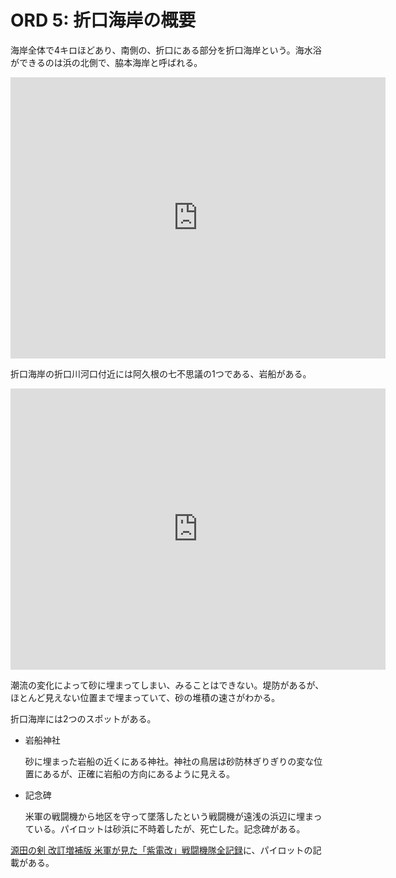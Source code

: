 # ORD 5: 折口海岸の概要

海岸全体で4キロほどあり、南側の、折口にある部分を折口海岸という。海水浴ができるのは浜の北側で、脇本海岸と呼ばれる。

<iframe src="https://www.google.com/maps/embed?pb=!1m17!1m12!1m3!1d20430.498698120406!2d130.20238527716532!3d32.06115413991192!2m3!1f0!2f0!3f0!3m2!1i1024!2i768!4f13.1!3m2!1m1!2zMzLCsDAzJzQ2LjUiTiAxMzDCsDEzJzIyLjQiRQ!5e1!3m2!1sen!2sjp!4v1707669901196!5m2!1sen!2sjp" width="600" height="450" style="border:0;" allowfullscreen="" loading="lazy" referrerpolicy="no-referrer-when-downgrade"></iframe>

折口海岸の折口川河口付近には阿久根の七不思議の1つである、岩船がある。

<iframe src="https://www.google.com/maps/embed?pb=!1m17!1m12!1m3!1d702.618682099278!2d130.20752951165576!3d32.06020823271137!2m3!1f0!2f0!3f0!3m2!1i1024!2i768!4f13.1!3m2!1m1!2zMzLCsDAzJzM2LjgiTiAxMzDCsDEyJzI3LjciRQ!5e1!3m2!1sen!2sjp!4v1707668799909!5m2!1sen!2sjp" width="600" height="450" style="border:0;" allowfullscreen="" loading="lazy" referrerpolicy="no-referrer-when-downgrade"></iframe>

潮流の変化によって砂に埋まってしまい、みることはできない。堤防があるが、ほとんど見えない位置まで埋まっていて、砂の堆積の速さがわかる。

折口海岸には2つのスポットがある。

- 岩船神社

  砂に埋まった岩船の近くにある神社。神社の鳥居は砂防林ぎりぎりの変な位置にあるが、正確に岩船の方向にあるように見える。

- 記念碑

  米軍の戦闘機から地区を守って墜落したという戦闘機が遠浅の浜辺に埋まっている。パイロットは砂浜に不時着したが、死亡した。記念碑がある。

[源田の剣 改訂増補版 米軍が見た「紫電改」戦闘機隊全記録](https://www.amazon.co.jp/gp/product/B014KHMV4G/ref=ppx_yo_dt_b_search_asin_title?ie=UTF8&psc=1)に、パイロットの記載がある。
